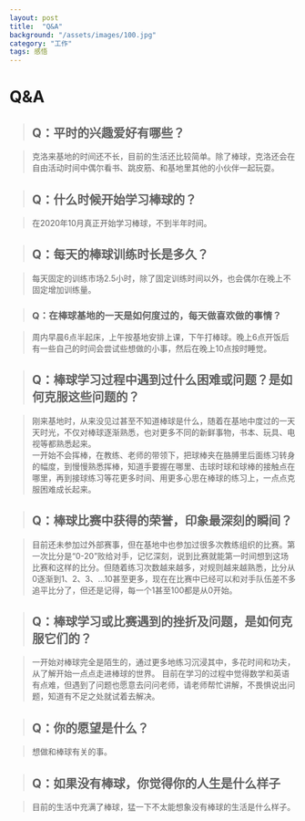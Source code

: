 ```yaml
---
layout: post
title:  "Q&A"
background: "/assets/images/100.jpg"
category: "工作"
tags: 感悟
---
```


# Q&A

> ## Q：平时的兴趣爱好有哪些？  

> 克洛来基地的时间还不长，目前的生活还比较简单。除了棒球，克洛还会在自由活动时间中偶尔看书、跳皮筋、和基地里其他的小伙伴一起玩耍。

> ## Q：什么时候开始学习棒球的？  

> 在2020年10月真正开始学习棒球，不到半年时间。  

> ## Q：每天的棒球训练时长是多久？  

> 每天固定的训练市场2.5小时，除了固定训练时间以外，也会偶尔在晚上不固定增加训练量。

> ### Q：在棒球基地的一天是如何度过的，每天做喜欢做的事情？  

> 周内早晨6点半起床，上午按基地安排上课，下午打棒球。晚上6点开饭后有一些自己的时间会尝试些想做的小事，然后在晚上10点按时睡觉。

> ## Q：棒球学习过程中遇到过什么困难或问题？是如何克服这些问题的？  

> 刚来基地时，从来没见过甚至不知道棒球是什么，随着在基地中度过的一天天时光，不仅对棒球逐渐熟悉，也对更多不同的新鲜事物，书本、玩具、电视等都熟悉起来。  
一开始不会挥棒，在教练、老师的带领下，把球棒夹在胳膊里后面练习转身的幅度，到慢慢熟悉挥棒，知道手要握在哪里、击球时球和球棒的接触点在哪里，再到接球练习等花更多时间、用更多心思在棒球的练习上，一点点克服困难成长起来。

> ## Q：棒球比赛中获得的荣誉，印象最深刻的瞬间？  

> 目前还未参加过外部赛事，但在基地中也参加过很多次教练组织的比赛。第一次比分是“0-20”败给对手，记忆深刻，说到比赛就能第一时间想到这场比赛和这样的比分。但随着练习次数越来越多，对规则越来越熟悉，比分从0逐渐到1、2、3、...10甚至更多，现在在比赛中已经可以和对手队伍差不多追平比分了，但还是记得，每一个1甚至100都是从0开始。

> ## Q：棒球学习或比赛遇到的挫折及问题，是如何克服它们的？  

> 一开始对棒球完全是陌生的，通过更多地练习沉浸其中，多花时间和功夫，从了解开始一点点走进棒球的世界。
目前在学习的过程中觉得数学和英语有点难，但遇到了问题也愿意去问问老师，请老师帮忙讲解，不畏惧说出问题，知道有不足之处就试着去解决。

> ## Q：你的愿望是什么？  

> 想做和棒球有关的事。

> ## Q：如果没有棒球，你觉得你的人生是什么样子  

> 目前的生活中充满了棒球，猛一下不太能想象没有棒球的生活是什么样子。

